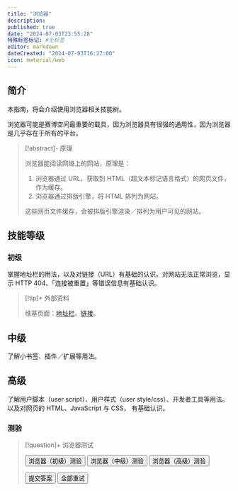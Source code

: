 ```yaml
---
title: "浏览器"
description:
published: true
date: "2024-07-03T23:55:28"
特殊标签标记: #无标签
editor: markdown
dateCreated: "2024-07-03T16:27:00"
icon: material/web
---
```


## 简介

本指南，将会介绍使用浏览器相关技能树。

浏览器可能是赛博空间最重要的载具，因为浏览器具有很强的通用性，因为浏览器是几乎存在于所有的平台。

> [!abstract]- 原理
>
> 浏览器能阅读网络上的网站，原理是：
>
> 1.  浏览器通过 URL，获取到 HTML（超文本标记语言格式）的网页文件，作为缓存。
> 2.  浏览器通过排版引擎，将 HTML 排列为网站。
>
> 这些网页文件缓存，会被排版引擎渲染／排列为用户可见的网站。

## 技能等级

### 初级

掌握地址栏的用法，以及对链接（URL）有基础的认识。对网站无法正常浏览，显示 HTTP 404、「连接被重置」等错误信息有基础认识。

> [!tip]+ 外部资料
>
> 维基页面：[地址栏][]、[链接][]。

[地址栏]: https://zh.wikipedia.org/wiki/地址栏

[链接]: https://zh.wikipedia.org/wiki/统一资源定位符

## 中级

了解小书签、插件／扩展等用法。

## 高级

了解用户脚本（user script）、用户样式（user style/css）、开发者工具等用法。以及对网页的 HTML、JavaScript 与 CSS，
有基础认识。

### 测验

> [!question]+ 浏览器测试
>
> <div class="button-container">
>     <button class="md-button" onclick="changeQuiz('browser_primary')">浏览器（初级）测验</button>
>     <button class="md-button" onclick="changeQuiz('browser_intermediate')">浏览器（中级）测验</button>
>     <button class="md-button" onclick="changeQuiz('browser_advanced')">浏览器（高级）测验</button>
> </div>
>
> <div class="container">
>     <div class="question-container" data-quiz="browser_primary">
>         <div class="question" id="question"></div>
>         <ul class="task-list" id="answers"></ul>
>         <button class="md-button" onclick="submitAnswer()">提交答案</button>
>         <button class="md-button" onclick="retryQuiz()">全部重试</button>
>     </div>
> </div>

<script>
    // 题目数据，假设从 JSON 文件或其他数据源加载
    const quizData = {
        "browser_primary": {
            "title": "浏览器（初级）技能测验",
            "questions": [
                {
                    "question": "占位题目 1",
                    "answers": [
                        "答案选项 0",
                        "答案选项 1",
                        "答案选项 2（正确答案）"
                    ],
                    "correct_answer": 2
                }
            ]
        },
        "browser_intermediate": {
            "title": "浏览器（中级）技能测验",
            "questions": [
                {
                    "question": "占位题目 1",
                    "answers": [
                        "答案选项 0",
                        "答案选项 1",
                        "答案选项 2（正确答案）"
                    ],
                    "correct_answer": 2
                }
            ]
        },
        "browser_advanced": {
            "title": "浏览器（高级）技能测验",
            "questions": [
                {
                    "question": "占位题目 1",
                    "answers": [
                        "答案选项 0",
                        "答案选项 1",
                        "答案选项 2（正确答案）"
                    ],
                    "correct_answer": 2
                }
            ]
        },
    };
</script>

